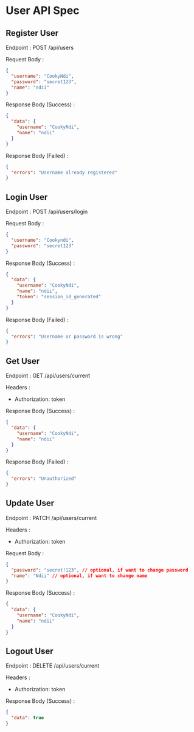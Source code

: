 # User API Spec

## Register User

Endpoint : POST /api/users

Request Body :

```json
{
  "username": "CookyNdi",
  "password": "secret123",
  "name": "ndii"
}
```

Response Body (Success) :

```json
{
  "data": {
    "username": "CookyNdi",
    "name": "ndii"
  }
}
```

Response Body (Failed) :

```json
{
  "errors": "Username already registered"
}
```

## Login User

Endpoint : POST /api/users/login

Request Body :

```json
{
  "username": "Cookyndi",
  "password": "secret123"
}
```

Response Body (Success) :

```json
{
  "data": {
    "username": "CookyNdi",
    "name": "ndii",
    "token": "session_id_generated"
  }
}
```

Response Body (Failed) :

```json
{
  "errors": "Username or password is wrong"
}
```

## Get User

Endpoint : GET /api/users/current

Headers :

- Authorization: token

Response Body (Success) :

```json
{
  "data": {
    "username": "CookyNdi",
    "name": "ndii"
  }
}
```

Response Body (Failed) :

```json
{
  "errors": "Unauthorized"
}
```

## Update User

Endpoint : PATCH /api/users/current

Headers :

- Authorization: token

Request Body :

```json
{
  "password": "secret!123", // optional, if want to change password
  "name": "Ndii" // optional, if want to change name
}
```

Response Body (Success) :

```json
{
  "data": {
    "username": "CookyNdi",
    "name": "ndii"
  }
}
```

## Logout User

Endpoint : DELETE /api/users/current

Headers :

- Authorization: token

Response Body (Success) :

```json
{
  "data": true
}
```
